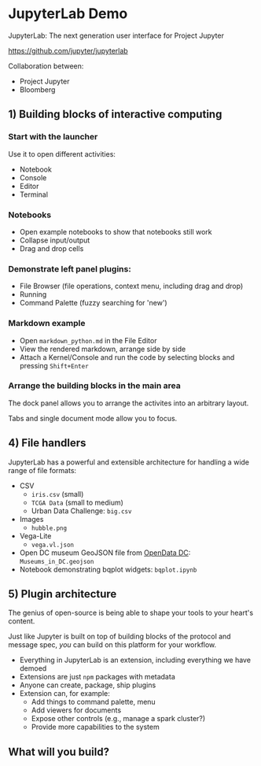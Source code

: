 # JupyterLab Demo

JupyterLab: The next generation user interface for Project Jupyter

https://github.com/jupyter/jupyterlab

Collaboration between:

* Project Jupyter
* Bloomberg

## 1) Building blocks of interactive computing

### Start with the launcher

Use it to open different activities:

* Notebook
* Console
* Editor
* Terminal

### Notebooks

* Open example notebooks to show that notebooks still work
* Collapse input/output
* Drag and drop cells

### Demonstrate left panel plugins:

* File Browser (file operations, context menu, including drag and drop)
* Running
* Command Palette (fuzzy searching for 'new')

### Markdown example

* Open `markdown_python.md` in the File Editor
* View the rendered markdown, arrange side by side
* Attach a Kernel/Console and run the code by selecting blocks and pressing
  `Shift+Enter`

### Arrange the building blocks in the main area

The dock panel allows you to arrange the activites into an
arbitrary layout.

Tabs and single document mode allow you to focus.

## 4) File handlers

JupyterLab has a powerful and extensible architecture for handling a wide range of file formats:

* CSV
  - `iris.csv` (small)
  - `TCGA Data` (small to medium)
  - Urban Data Challenge: `big.csv`
* Images
  - `hubble.png`
* Vega-Lite
  - `vega.vl.json`
* Open DC museum GeoJSON file from [OpenData DC](http://opendata.dc.gov/datasets/2e65fc16edc3481989d2cc17e6f8c533_54): `Museums_in_DC.geojson`
* Notebook demonstrating bqplot widgets: `bqplot.ipynb`

## 5) Plugin architecture

The genius of open-source is being able to shape your tools to your heart's content.

Just like Jupyter is built on top of building blocks of the protocol and message spec, *you* can build on this platform for your workflow.

* Everything in JupyterLab is an extension, including everything we have demoed
* Extensions are just `npm` packages with metadata
* Anyone can create, package, ship plugins
* Extension can, for example:
  - Add things to command palette, menu
  - Add viewers for documents
  - Expose other controls (e.g., manage a spark cluster?)
  - Provide more capabilities to the system

## What will you build?

